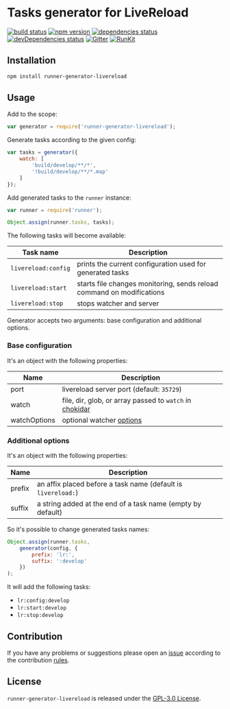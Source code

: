 Tasks generator for LiveReload
==============================

[![build status](https://img.shields.io/travis/runner/generator-livereload.svg?style=flat-square)](https://travis-ci.org/runner/generator-livereload)
[![npm version](https://img.shields.io/npm/v/runner-generator-livereload.svg?style=flat-square)](https://www.npmjs.com/package/runner-generator-livereload)
[![dependencies status](https://img.shields.io/david/runner/generator-livereload.svg?style=flat-square)](https://david-dm.org/runner/generator-livereload)
[![devDependencies status](https://img.shields.io/david/dev/runner/generator-livereload.svg?style=flat-square)](https://david-dm.org/runner/generator-livereload?type=dev)
[![Gitter](https://img.shields.io/badge/gitter-join%20chat-blue.svg?style=flat-square)](https://gitter.im/DarkPark/runner)
[![RunKit](https://img.shields.io/badge/RunKit-try-yellow.svg?style=flat-square)](https://npm.runkit.com/runner-generator-livereload)


## Installation ##

```bash
npm install runner-generator-livereload
```


## Usage ##

Add to the scope:

```js
var generator = require('runner-generator-livereload');
```

Generate tasks according to the given config:

```js
var tasks = generator({
    watch: [
        'build/develop/**/*',
        '!build/develop/**/*.map'
    ]
});
```

Add generated tasks to the `runner` instance:

```js
var runner = require('runner');

Object.assign(runner.tasks, tasks);
```

The following tasks will become available:

 Task name           | Description
---------------------|-------------
 `livereload:config` | prints the current configuration used for generated tasks
 `livereload:start`  | starts file changes monitoring, sends reload command on modifications
 `livereload:stop`   | stops watcher and server

Generator accepts two arguments: base configuration and additional options.


### Base configuration ###

It's an object with the following properties:

 Name         | Description
--------------|-------------
 port         | livereload server port (default: `35729`)
 watch        | file, dir, glob, or array passed to `watch` in [chokidar](https://www.npmjs.com/package/chokidar#api)
 watchOptions | optional watcher [options](https://www.npmjs.com/package/chokidar#api)


### Additional options ###

It's an object with the following properties:

 Name   | Description
--------|-------------
 prefix | an affix placed before a task name (default is `livereload:`)  
 suffix | a string added at the end of a task name (empty by default)
 
So it's possible to change generated tasks names: 

```js
Object.assign(runner.tasks,
    generator(config, {
        prefix: 'lr:',
        suffix: ':develop'
    })
);
```

It will add the following tasks:

* `lr:config:develop` 
* `lr:start:develop`  
* `lr:stop:develop`  
 

## Contribution ##

If you have any problems or suggestions please open an [issue](https://github.com/runner/generator-livereload/issues)
according to the contribution [rules](.github/contributing.md).


## License ##

`runner-generator-livereload` is released under the [GPL-3.0 License](http://opensource.org/licenses/GPL-3.0).
